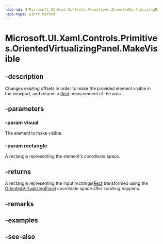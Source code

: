 ```yaml
---
-api-id: M:Microsoft.UI.Xaml.Controls.Primitives.OrientedVirtualizingPanel.MakeVisible(Microsoft.UI.Xaml.UIElement,Windows.Foundation.Rect)
-api-type: winrt method
---
```


<!-- Method syntax
public Windows.Foundation.Rect MakeVisible(Windows.UI.Xaml.UIElement visual, Windows.Foundation.Rect rectangle)
-->

# Microsoft.UI.Xaml.Controls.Primitives.OrientedVirtualizingPanel.MakeVisible

## -description
Changes existing offsets in order to make the provided element visible in the viewport, and returns a [Rect](/uwp/api/windows.foundation.rect) measurement of the area.

## -parameters
### -param visual
The element to make visible.

### -param rectangle
A rectangle representing the element's coordinate space.

## -returns
A rectangle representing the input *rectangle*[Rect](/uwp/api/windows.foundation.rect) transformed using the [OrientedVirtualizingPanel](orientedvirtualizingpanel.md) coordinate space after scrolling happens. 
<!--The code makes it look like it is a shell. Test.-->

## -remarks

## -examples

## -see-also
